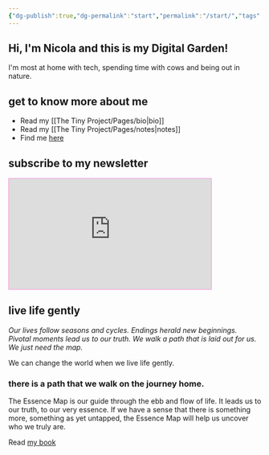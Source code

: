 ```yaml
---
{"dg-publish":true,"dg-permalink":"start","permalink":"/start/","tags":"gardenEntry"}
---
```



## Hi, I'm Nicola and this is my Digital Garden!

I'm most at home with tech, spending time with cows and being out in nature. 

## get to know more about me

- Read my [[The Tiny Project/Pages/bio\|bio]]
- Read my [[The Tiny Project/Pages/notes\|notes]]
- Find me [here](https://thetinyproject.start.page/)

## subscribe to my newsletter

<iframe
scrolling="no"
style="width:80%!important;height:220px;border:1px #f790d3 solid !important"
src="https://buttondown.email/thetinyproject?as_embed=true"
></iframe>

## live life gently

*Our lives follow seasons and cycles. Endings herald new beginnings. Pivotal moments lead us to our truth. We walk a path that is laid out for us. We just need the map.*

We can change the world when we live life gently.

### there is a path that we walk on the journey home.

The Essence Map is our guide through the ebb and flow of life. It leads us to our truth, to our very essence. If we have a sense that there is something more, something as yet untapped, the Essence Map will help us uncover who we truly are.

Read [my book](https://booksbeansboots.co.uk/llgindex)






